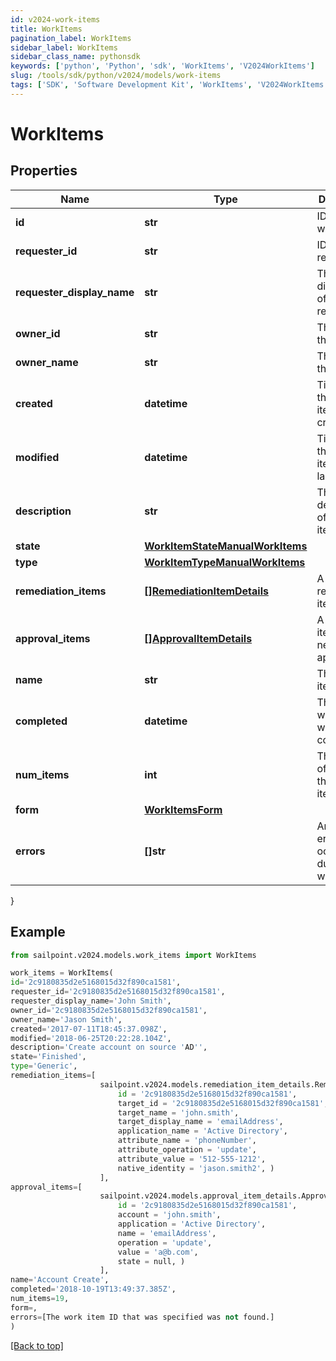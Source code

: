 ```yaml
---
id: v2024-work-items
title: WorkItems
pagination_label: WorkItems
sidebar_label: WorkItems
sidebar_class_name: pythonsdk
keywords: ['python', 'Python', 'sdk', 'WorkItems', 'V2024WorkItems'] 
slug: /tools/sdk/python/v2024/models/work-items
tags: ['SDK', 'Software Development Kit', 'WorkItems', 'V2024WorkItems']
---
```


# WorkItems


## Properties

Name | Type | Description | Notes
------------ | ------------- | ------------- | -------------
**id** | **str** | ID of the work item | [optional] 
**requester_id** | **str** | ID of the requester | [optional] 
**requester_display_name** | **str** | The displayname of the requester | [optional] 
**owner_id** | **str** | The ID of the owner | [optional] 
**owner_name** | **str** | The name of the owner | [optional] 
**created** | **datetime** | Time when the work item was created | [optional] 
**modified** | **datetime** | Time when the work item was last updated | [optional] 
**description** | **str** | The description of the work item | [optional] 
**state** | [**WorkItemStateManualWorkItems**](work-item-state-manual-work-items) |  | [optional] 
**type** | [**WorkItemTypeManualWorkItems**](work-item-type-manual-work-items) |  | [optional] 
**remediation_items** | [**[]RemediationItemDetails**](remediation-item-details) | A list of remediation items | [optional] 
**approval_items** | [**[]ApprovalItemDetails**](approval-item-details) | A list of items that need to be approved | [optional] 
**name** | **str** | The work item name | [optional] 
**completed** | **datetime** | The time at which the work item completed | [optional] 
**num_items** | **int** | The number of items in the work item | [optional] 
**form** | [**WorkItemsForm**](work-items-form) |  | [optional] 
**errors** | **[]str** | An array of errors that ocurred during the work item | [optional] 
}

## Example

```python
from sailpoint.v2024.models.work_items import WorkItems

work_items = WorkItems(
id='2c9180835d2e5168015d32f890ca1581',
requester_id='2c9180835d2e5168015d32f890ca1581',
requester_display_name='John Smith',
owner_id='2c9180835d2e5168015d32f890ca1581',
owner_name='Jason Smith',
created='2017-07-11T18:45:37.098Z',
modified='2018-06-25T20:22:28.104Z',
description='Create account on source 'AD'',
state='Finished',
type='Generic',
remediation_items=[
                    sailpoint.v2024.models.remediation_item_details.Remediation Item Details(
                        id = '2c9180835d2e5168015d32f890ca1581', 
                        target_id = '2c9180835d2e5168015d32f890ca1581', 
                        target_name = 'john.smith', 
                        target_display_name = 'emailAddress', 
                        application_name = 'Active Directory', 
                        attribute_name = 'phoneNumber', 
                        attribute_operation = 'update', 
                        attribute_value = '512-555-1212', 
                        native_identity = 'jason.smith2', )
                    ],
approval_items=[
                    sailpoint.v2024.models.approval_item_details.Approval Item Details(
                        id = '2c9180835d2e5168015d32f890ca1581', 
                        account = 'john.smith', 
                        application = 'Active Directory', 
                        name = 'emailAddress', 
                        operation = 'update', 
                        value = 'a@b.com', 
                        state = null, )
                    ],
name='Account Create',
completed='2018-10-19T13:49:37.385Z',
num_items=19,
form=,
errors=[The work item ID that was specified was not found.]
)

```
[[Back to top]](#) 

